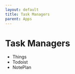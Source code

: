 ```yaml
---
layout: default
title: Task Managers
parent: Apps
---
```


# Task Managers

- Things
- Todoist
- NotePlan